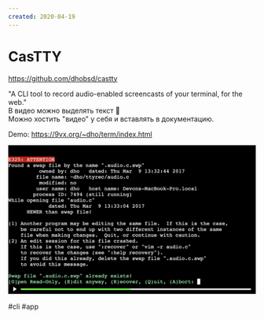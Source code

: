 ```yaml
---
created: 2020-04-19
---
```


# CasTTY

https://github.com/dhobsd/castty

"A CLI tool to record audio-enabled screencasts of your terminal, for the web."<br>
В видео можно выделять текст 🤯<br>
Можно хостить "видео" у себя и вставлять в документацию.

Demo: https://9vx.org/~dho/term/index.html

![CasTTY screenshot](castty.png "CasTTY screenshot")

#cli #app
